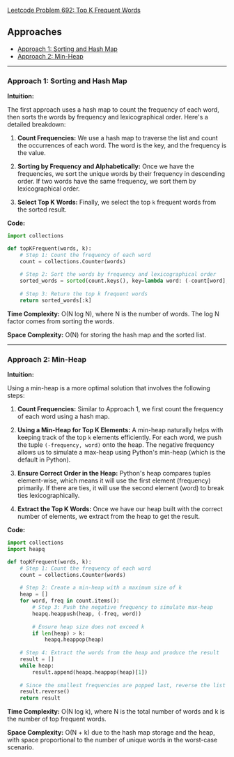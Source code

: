 [Leetcode Problem 692: Top K Frequent Words](https://leetcode.com/problems/top-k-frequent-words/)

## Approaches
- [Approach 1: Sorting and Hash Map](#approach-1-sorting-and-hash-map)
- [Approach 2: Min-Heap](#approach-2-min-heap)

---

### Approach 1: Sorting and Hash Map

**Intuition:**

The first approach uses a hash map to count the frequency of each word, then sorts the words by frequency and lexicographical order. Here's a detailed breakdown:

1. **Count Frequencies:** We use a hash map to traverse the list and count the occurrences of each word. The word is the key, and the frequency is the value.

2. **Sorting by Frequency and Alphabetically:** Once we have the frequencies, we sort the unique words by their frequency in descending order. If two words have the same frequency, we sort them by lexicographical order.

3. **Select Top K Words:** Finally, we select the top `k` frequent words from the sorted result.

**Code:**

```python
import collections

def topKFrequent(words, k):
    # Step 1: Count the frequency of each word
    count = collections.Counter(words)
    
    # Step 2: Sort the words by frequency and lexicographical order
    sorted_words = sorted(count.keys(), key=lambda word: (-count[word], word))
    
    # Step 3: Return the top k frequent words
    return sorted_words[:k]
```

**Time Complexity:** O(N log N), where N is the number of words. The log N factor comes from sorting the words.

**Space Complexity:** O(N) for storing the hash map and the sorted list.

---

### Approach 2: Min-Heap

**Intuition:**

Using a min-heap is a more optimal solution that involves the following steps:

1. **Count Frequencies:** Similar to Approach 1, we first count the frequency of each word using a hash map.

2. **Using a Min-Heap for Top K Elements:** A min-heap naturally helps with keeping track of the top `k` elements efficiently. For each word, we push the tuple `(-frequency, word)` onto the heap. The negative frequency allows us to simulate a max-heap using Python's min-heap (which is the default in Python).

3. **Ensure Correct Order in the Heap:** Python's heap compares tuples element-wise, which means it will use the first element (frequency) primarily. If there are ties, it will use the second element (word) to break ties lexicographically.

4. **Extract the Top K Words:** Once we have our heap built with the correct number of elements, we extract from the heap to get the result.

**Code:**

```python
import collections
import heapq

def topKFrequent(words, k):
    # Step 1: Count the frequency of each word
    count = collections.Counter(words)
    
    # Step 2: Create a min-heap with a maximum size of k
    heap = []
    for word, freq in count.items():
        # Step 3: Push the negative frequency to simulate max-heap
        heapq.heappush(heap, (-freq, word))
        
        # Ensure heap size does not exceed k
        if len(heap) > k:
            heapq.heappop(heap)
    
    # Step 4: Extract the words from the heap and produce the result
    result = []
    while heap:
        result.append(heapq.heappop(heap)[1])
    
    # Since the smallest frequencies are popped last, reverse the list
    result.reverse()
    return result
```

**Time Complexity:** O(N log k), where N is the total number of words and k is the number of top frequent words.

**Space Complexity:** O(N + k) due to the hash map storage and the heap, with space proportional to the number of unique words in the worst-case scenario.

